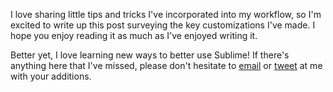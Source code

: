 I love sharing little tips and tricks I've incorporated into my workflow, so I'm excited to write up this post surveying the key customizations I've made. I hope you enjoy reading it as much as I've enjoyed writing it.

Better yet, I love learning new ways to better use Sublime! If there's anything here that I've missed, please don't hesitate to [email](mailto:devonz@cs.stanford.edu) or [tweet](http://twitter.com/devonzuegel) at me with your additions.
